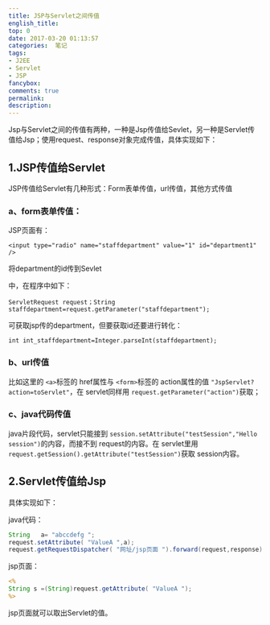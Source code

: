 ```yaml
---
title: JSP与Servlet之间传值
english_title:
top: 0
date: 2017-03-20 01:13:57
categories:  笔记
tags: 
- J2EE
- Servlet
- JSP
fancybox:
comments: true
permalink:
description:
---
```

Jsp与Servlet之间的传值有两种，一种是Jsp传值给Sevlet，另一种是Servlet传值给Jsp；使用request、response对象完成传值，具体实现如下：
<!--more-->
## 1.JSP传值给Servlet
JSP传值给Servlet有几种形式：Form表单传值，url传值，其他方式传值

### a、form表单传值：
JSP页面有：
```
<input type="radio" name="staffdepartment" value="1" id="department1" />
```
将department的id传到Sevlet

中，在程序中如下：
```
ServletRequest request；String staffdepartment=request.getParameter("staffdepartment");
```
可获取jsp传的department，但要获取id还要进行转化：
```
int int_staffdepartment=Integer.parseInt(staffdepartment);
```

### b、url传值

比如这里的 `<a>`标签的 href属性与 `<form>`标签的 action属性的值 `"JspServlet?action=toServlet"`，在 servlet同样用 `request.getParameter("action")`获取；

### c、java代码传值

java片段代码，servlet只能接到 `session.setAttribute("testSession","Hello session")`的内容，而接不到 request的内容。在 servlet里用 `request.getSession().getAttribute("testSession")`获取 session内容。

## 2.Servlet传值给Jsp
具体实现如下：

java代码：
```java
String   a= "abccdefg "; 
request.setAttribute( "ValueA ",a); 
request.getRequestDispatcher( "网址/jsp页面 ").forward(request,response); 
```
jsp页面：
```jsp
<%
String s =(String)request.getAttribute( "ValueA ");
%>
```
jsp页面就可以取出Servlet的值。
